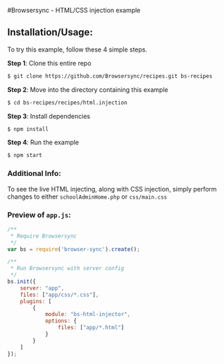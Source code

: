 #Browsersync - HTML/CSS injection example

## Installation/Usage:

To try this example, follow these 4 simple steps. 

**Step 1**: Clone this entire repo
```bash
$ git clone https://github.com/Browsersync/recipes.git bs-recipes
```

**Step 2**: Move into the directory containing this example
```bash
$ cd bs-recipes/recipes/html.injection
```

**Step 3**: Install dependencies
```bash
$ npm install
```

**Step 4**: Run the example
```bash
$ npm start
```

### Additional Info:



To see the live HTML injecting, along with CSS injection, simply perform changes to either `schoolAdminHome.php` or `css/main.css`

### Preview of `app.js`:
```js
/**
 * Require Browsersync
 */
var bs = require('browser-sync').create();

/**
 * Run Browsersync with server config
 */
bs.init({
    server: "app",
    files: ["app/css/*.css"],
    plugins: [
        {
            module: "bs-html-injector",
            options: {
                files: ["app/*.html"]
            }
        }
    ]
});
```

